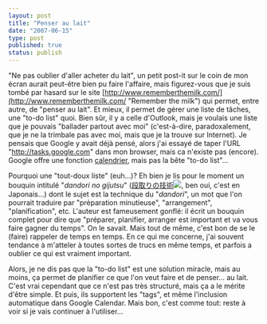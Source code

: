 ```yaml
---
layout: post
title: "Penser au lait"
date: "2007-06-15"
type: post
published: true
status: publish
---
```


"Ne pas oublier d'aller acheter du lait", un petit post-it sur le coin de mon écran aurait peut-être bien pu faire l'affaire, mais figurez-vous que je suis tombé par hasard sur le site [http://www.rememberthemilk.com/](http://www.rememberthemilk.com/ "Remember the milk") qui permet, entre autre, de "penser au lait". Et mieux, il permet de gérer une liste de tâches, une "to-do list" quoi. Bien sûr, il y a celle d'Outlook, mais je voulais une liste que je pouvais "ballader partout avec moi" (c'est-à-dire, paradoxalement, que je ne la trimbale pas avec moi, mais que je la trouve sur Internet). Je pensais que Google y avait déjà pensé, alors j'ai essayé de taper l'URL "http://tasks.google.com" dans mon browser, mais ca n'existe pas (encore). Google offre une fonction [calendrier](http://calendar.google.com/ "Google calendar"), mais pas la bête "to-do list"...

Pourquoi une "tout-doux liste" (euh...)? Eh bien je lis pour le moment un bouquin intitulé "_dandori no gijutsu_" ([段取りの技術](http://www.amazon.com/gp/redirect.html?ie=UTF8&location=http%3A%2F%2Fwww.amazon.co.jp%2F%25E4%25BB%2595%25E4%25BA%258B%25E3%2581%258C%25E3%2581%25A7%25E3%2581%258D%25E3%2582%258B%25E4%25BA%25BA%25E3%2581%25AE%25E3%2580%258C%25E6%25AE%25B5%25E5%258F%2596%25E3%2582%258A%25E3%2580%258D%25E3%2581%25AE%25E6%258A%2580%25E8%25A1%2593-%25E8%25A5%25BF%25E9%2587%258E-%25E6%25B5%25A9%25E8%25BC%259D%2Fdp%2F4492042601%3Fie%3DUTF8%26s%3Dbooks%26qid%3D1181915732%26sr%3D8-1&tag=japonophile-20&linkCode=ur2&camp=1789&creative=9325)![](http://www.assoc-amazon.com/e/ir?t=japonophile-20&l=ur2&o=1), ben oui, c'est en Japonais...) dont le sujet est la technique du "_dandori_", un mot que l'on pourrait traduire par "préparation minutieuse", "arrangement", "planification", etc. L'auteur est fameusement gonflé: il écrit un bouquin complet pour dire que "préparer, planifier, arranger est important et va vous faire gagner du temps". On le savait. Mais tout de même, c'est bon de se le (faire) rappeler de temps en temps. En ce qui me concerne, j'ai souvent tendance à m'atteler à toutes sortes de trucs en même temps, et parfois a oublier ce qui est vraiment important.

Alors, je ne dis pas que la "to-do list" est une solution miracle, mais au moins, ça permet de planifier ce que l'on veut faire et de penser... au lait. C'est vrai cependant que ce n'est pas très structuré, mais ça a le mérite d'être simple. Et puis, ils supportent les "tags", et même l'inclusion automatique dans Google Calendar. Mais bon, c'est comme tout: reste à voir si je vais continuer à l'utiliser...
